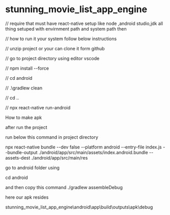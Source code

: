 # stunning_movie_list_app_engine  

//  require that must have react-native setup like node ,android studio,jdk all thing setuped with envirnment path and system path  then

// how to run it your system follow below instructions

//  unzip project   or your can clone it form github

// go to project directory  using editor vscode

// npm install --force

// cd android 

// .\gradlew clean

// cd ..        

// npx react-native run-android


How to make apk 

after run the project

run  below this command in project directory 

 npx react-native bundle --dev false --platform android --entry-file index.js --bundle-output ./android/app/src/main/assets/index.android.bundle --assets-dest ./android/app/src/main/res

go to android folder using

cd android

and then copy this command
./gradlew assembleDebug

here our apk resides 

stunning_movie_list_app_engine\android\app\build\outputs\apk\debug




